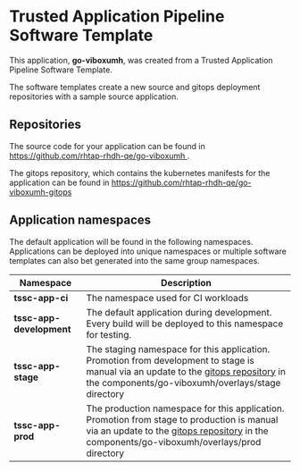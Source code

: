 # Trusted Application Pipeline Software Template

This application, **go-viboxumh**, was created from a Trusted Application Pipeline Software Template.

The software templates create a new source and gitops deployment repositories with a sample source application. 

## Repositories

The source code for your application can be found in [https://github.com/rhtap-rhdh-qe/go-viboxumh ](https://github.com/rhtap-rhdh-qe/go-viboxumh ).
 
The gitops repository, which contains the kubernetes manifests for the application can be found in 
[https://github.com/rhtap-rhdh-qe/go-viboxumh-gitops ](https://github.com/rhtap-rhdh-qe/go-viboxumh-gitops ) 

## Application namespaces 

The default application will be found in the following namespaces. Applications can be deployed into unique namespaces or multiple software templates can also bet generated into the same group namespaces.  

|  Namespace   |  Description   |  
| -------- | -------- |
| **tssc-app-ci** | The namespace used for CI workloads |
| **tssc-app-development** | The default application during development. Every build will be deployed to this namespace for testing. |
| **tssc-app-stage** | The staging namespace for this application. Promotion from development to stage is manual via an update to the [gitops repository](https://github.com/rhtap-rhdh-qe/go-viboxumh-gitops ) in the components/go-viboxumh/overlays/stage directory |
| **tssc-app-prod** | The production namespace for this application. Promotion from stage to production is manual via an update to the [gitops repository](https://github.com/rhtap-rhdh-qe/go-viboxumh-gitops ) in the components/go-viboxumh/overlays/prod directory |